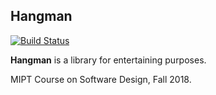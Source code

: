 ## Hangman

[![Build Status][travis-badge]][travis-url]

**Hangman** is a library for entertaining purposes.

MIPT Course on Software Design, Fall 2018.

[travis-url]: https://travis-ci.org/SofiaGruzdeva/fintechHangman
[travis-badge]: https://travis-ci.org/SofiaGruzdeva/fintechHangman.svg?branch=master